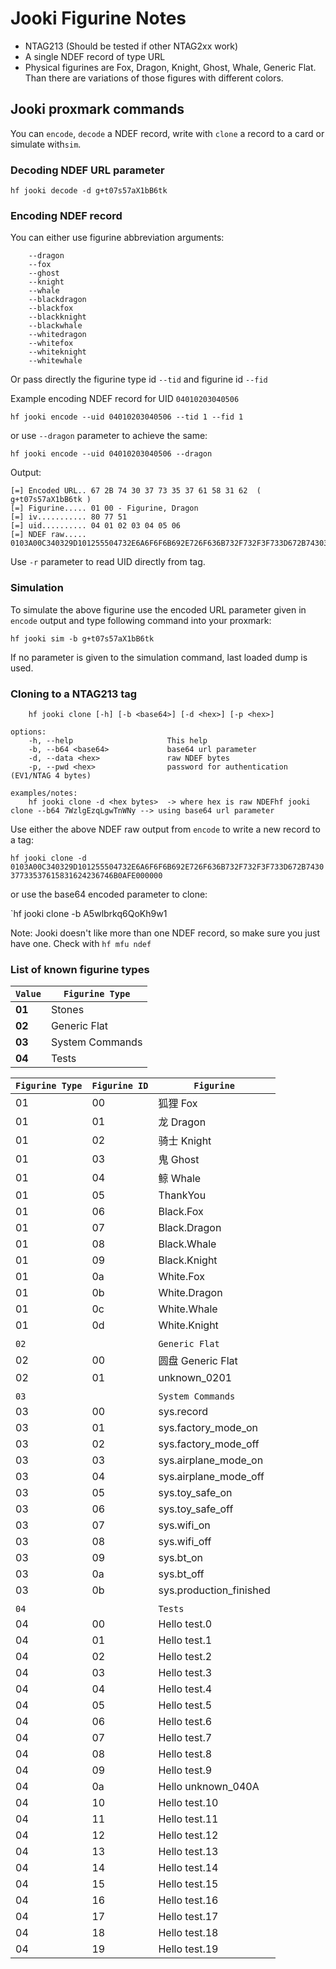 # Jooki Figurine Notes

- NTAG213 (Should be tested if other NTAG2xx work)
- A single NDEF record of type URL
- Physical figurines are Fox, Dragon, Knight, Ghost, Whale, Generic Flat. Than
  there are variations of those figures with different colors.

## Jooki proxmark commands

You can `encode`, `decode` a NDEF record, write with `clone` a record to a card
or simulate with`sim`.

### Decoding NDEF URL parameter

`hf jooki decode -d g+t07s57aX1bB6tk`

### Encoding NDEF record

You can either use figurine abbreviation arguments:

```
    --dragon
    --fox
    --ghost
    --knight
    --whale
    --blackdragon
    --blackfox
    --blackknight
    --blackwhale
    --whitedragon
    --whitefox
    --whiteknight
    --whitewhale
```

Or pass directly the figurine type id `--tid` and figurine id `--fid`

Example encoding NDEF record for UID `04010203040506`

`hf jooki encode --uid 04010203040506 --tid 1 --fid 1`

or use `--dragon` parameter to achieve the same:

`hf jooki encode --uid 04010203040506 --dragon`

Output:

```
[=] Encoded URL.. 67 2B 74 30 37 73 35 37 61 58 31 62  ( g+t07s57aX1bB6tk )
[=] Figurine..... 01 00 - Figurine, Dragon
[=] iv........... 80 77 51
[=] uid.......... 04 01 02 03 04 05 06
[=] NDEF raw..... 0103A00C340329D101255504732E6A6F6F6B692E726F636B732F732F3F733D672B743037733537615831624236746B0AFE000000
```

Use `-r` parameter to read UID directly from tag.

### Simulation

To simulate the above figurine use the encoded URL parameter given in `encode`
output and type following command into your proxmark:

`hf jooki sim -b g+t07s57aX1bB6tk`

If no parameter is given to the simulation command, last loaded dump is used.

### Cloning to a NTAG213 tag

```
    hf jooki clone [-h] [-b <base64>] [-d <hex>] [-p <hex>]

options:
    -h, --help                     This help
    -b, --b64 <base64>             base64 url parameter
    -d, --data <hex>               raw NDEF bytes
    -p, --pwd <hex>                password for authentication (EV1/NTAG 4 bytes)

examples/notes:
    hf jooki clone -d <hex bytes>  -> where hex is raw NDEFhf jooki clone --b64 7WzlgEzqLgwTnWNy --> using base64 url parameter
```

Use either the above NDEF raw output from `encode` to write a new record to a
tag:

`hf jooki clone -d 0103A00C340329D101255504732E6A6F6F6B692E726F636B732F732F3F733D672B743037733537615831624236746B0AFE000000`

or use the base64 encoded parameter to clone:

`hf jooki clone -b A5wlbrkq6QoKh9w1

Note: Jooki doesn't like more than one NDEF record, so make sure you just have
one. Check with `hf mfu ndef`

### List of known figurine types

| `Value` | `Figurine Type` |
| ------- | --------------- |
| **01**  | Stones          |
| **02**  | Generic Flat    |
| **03**  | System Commands |
| **04**  | Tests           |

| `Figurine Type` | `Figurine ID` | `Figurine`              |
| --------------- | ------------- | ----------------------- |
| 01              | 00            | 狐狸 Fox                |
| 01              | 01            | 龙 Dragon               |
| 01              | 02            | 骑士 Knight             |
| 01              | 03            | 鬼 Ghost                |
| 01              | 04            | 鲸 Whale                |
| 01              | 05            | ThankYou                |
| 01              | 06            | Black.Fox               |
| 01              | 07            | Black.Dragon            |
| 01              | 08            | Black.Whale             |
| 01              | 09            | Black.Knight            |
| 01              | 0a            | White.Fox               |
| 01              | 0b            | White.Dragon            |
| 01              | 0c            | White.Whale             |
| 01              | 0d            | White.Knight            |
|                 |               |                         |
| `02`            |               | `Generic Flat`          |
| 02              | 00            | 圆盘 Generic Flat       |
| 02              | 01            | unknown_0201            |
|                 |               |                         |
| `03`            |               | `System Commands`       |
| 03              | 00            | sys.record              |
| 03              | 01            | sys.factory_mode_on     |
| 03              | 02            | sys.factory_mode_off    |
| 03              | 03            | sys.airplane_mode_on    |
| 03              | 04            | sys.airplane_mode_off   |
| 03              | 05            | sys.toy_safe_on         |
| 03              | 06            | sys.toy_safe_off        |
| 03              | 07            | sys.wifi_on             |
| 03              | 08            | sys.wifi_off            |
| 03              | 09            | sys.bt_on               |
| 03              | 0a            | sys.bt_off              |
| 03              | 0b            | sys.production_finished |
|                 |               |                         |
| `04`            |               | `Tests`                 |
| 04              | 00            | Hello test.0            |
| 04              | 01            | Hello test.1            |
| 04              | 02            | Hello test.2            |
| 04              | 03            | Hello test.3            |
| 04              | 04            | Hello test.4            |
| 04              | 05            | Hello test.5            |
| 04              | 06            | Hello test.6            |
| 04              | 07            | Hello test.7            |
| 04              | 08            | Hello test.8            |
| 04              | 09            | Hello test.9            |
| 04              | 0a            | Hello unknown_040A      |
| 04              | 10            | Hello test.10           |
| 04              | 11            | Hello test.11           |
| 04              | 12            | Hello test.12           |
| 04              | 13            | Hello test.13           |
| 04              | 14            | Hello test.14           |
| 04              | 15            | Hello test.15           |
| 04              | 16            | Hello test.16           |
| 04              | 17            | Hello test.17           |
| 04              | 18            | Hello test.18           |
| 04              | 19            | Hello test.19           |
